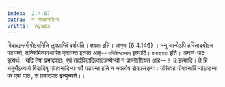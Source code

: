 ```yaml
---
index:  2.4.67
sutra:  न गोपवनादिभ्यः
vritti:  nyasa
---
```


विदाद्यन्तर्गणोऽयमिति लुक्प्राप्तिं दर्शयति। `शैग्रवाः` इति। `ओर्गुणः` (6.4.146) । ननु चान्येऽपि हरितादयोऽत्र पठ्यन्ते, तत्किमित्यवधार्यत एतावन्त इत्यत आह-- `परिशिष्टानाम्` इत्यादि। `प्रमादपाठः` इति। अनार्षः पाठः इत्यर्थः। यदि तेषां प्रमादपाठः, एवं तर्ह्यविदादित्वादञप्येभ्यो न प्राप्नोतीत्यत आह-- `ते हि` इत्यादि। ते हि चतुर्थेऽध्याये बिदादिषु गोपवनादिभ्यः पर्वे पठ्यन्त इति न भवत्येष दोषप्रसङ्गः। यस्त्विह गोपवनादिभ्योऽष्टभ्यः पर एषां पाठः, स प्रमादपाठ इत्युच्यते।।

